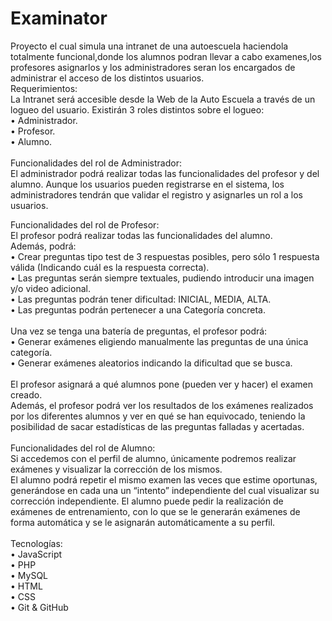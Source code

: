 # Examinator

Proyecto el cual simula una intranet de una autoescuela haciendola totalmente funcional,donde los alumnos podran llevar a cabo
examenes,los profesores asignarlos y los administradores seran los encargados de administrar el acceso de los distintos usuarios. 
<br>
Requerimientos: <br>
La Intranet será accesible desde la Web de la Auto Escuela a través de un logueo del usuario. 
Existirán 3 roles distintos sobre el logueo: <br>
• Administrador. <br>
• Profesor. <br>
• Alumno. <br>
<br>
Funcionalidades del rol de Administrador: <br>
El administrador podrá realizar todas las funcionalidades del profesor y del alumno. 
Aunque los usuarios pueden registrarse en el sistema, los administradores tendrán que validar 
el registro y asignarles un rol a los usuarios. <br>

Funcionalidades del rol de Profesor: <br>
El profesor podrá realizar todas las funcionalidades del alumno. <br>
Además, podrá: <br>
• Crear preguntas tipo test de 3 respuestas posibles, pero sólo 1 respuesta válida 
(Indicando cuál es la respuesta correcta). <br>
• Las preguntas serán siempre textuales, pudiendo introducir una imagen y/o video 
adicional. <br>
• Las preguntas podrán tener dificultad: INICIAL, MEDIA, ALTA. <br>
• Las preguntas podrán pertenecer a una Categoría concreta. <br>
<br>
Una vez se tenga una batería de preguntas, el profesor podrá: <br>
• Generar exámenes eligiendo manualmente las preguntas de una única categoría. <br>
• Generar exámenes aleatorios indicando la dificultad que se busca. <br>
<br>
El profesor asignará a qué alumnos pone (pueden ver y hacer) el examen creado. <br>
Además, el profesor podrá ver los resultados de los exámenes realizados por los diferentes 
alumnos y ver en qué se han equivocado, teniendo la posibilidad de sacar estadísticas de las 
preguntas falladas y acertadas.<br> 
<br>
Funcionalidades del rol de Alumno: <br>
Si accedemos con el perfil de alumno, únicamente podremos realizar exámenes y visualizar la 
corrección de los mismos. <br>
El alumno podrá repetir el mismo examen las veces que estime oportunas, generándose en 
cada una un “intento” independiente del cual visualizar su corrección independiente. 
El alumno puede pedir la realización de exámenes de entrenamiento, con lo que se le 
generarán exámenes de forma automática y se le asignarán automáticamente a su perfil.<br>
<br>
Tecnologías:<br>
• JavaScript<br>
• PHP<br>
• MySQL<br>
• HTML<br>
• CSS<br>
• Git & GitHub<br>
